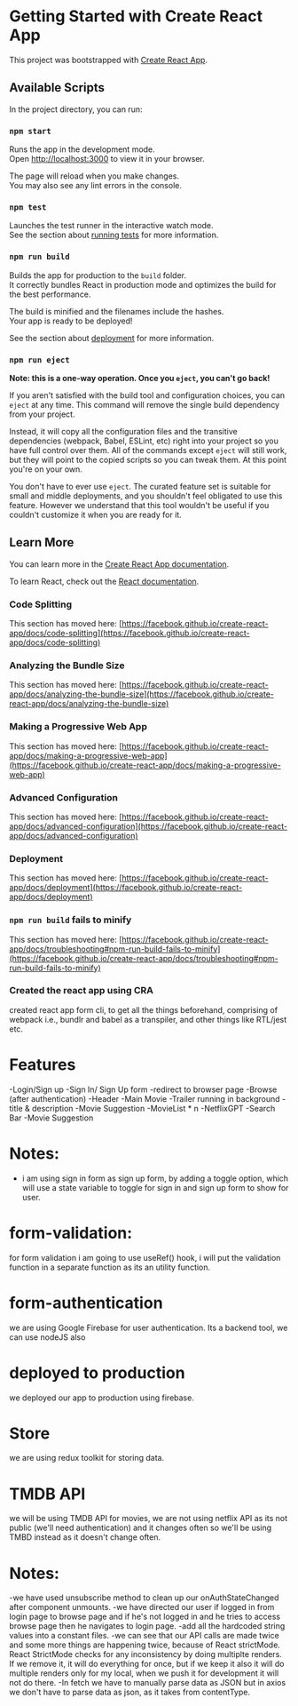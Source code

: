 # Getting Started with Create React App

This project was bootstrapped with [Create React App](https://github.com/facebook/create-react-app).

## Available Scripts

In the project directory, you can run:

### `npm start`

Runs the app in the development mode.\
Open [http://localhost:3000](http://localhost:3000) to view it in your browser.

The page will reload when you make changes.\
You may also see any lint errors in the console.

### `npm test`

Launches the test runner in the interactive watch mode.\
See the section about [running tests](https://facebook.github.io/create-react-app/docs/running-tests) for more information.

### `npm run build`

Builds the app for production to the `build` folder.\
It correctly bundles React in production mode and optimizes the build for the best performance.

The build is minified and the filenames include the hashes.\
Your app is ready to be deployed!

See the section about [deployment](https://facebook.github.io/create-react-app/docs/deployment) for more information.

### `npm run eject`

**Note: this is a one-way operation. Once you `eject`, you can't go back!**

If you aren't satisfied with the build tool and configuration choices, you can `eject` at any time. This command will remove the single build dependency from your project.

Instead, it will copy all the configuration files and the transitive dependencies (webpack, Babel, ESLint, etc) right into your project so you have full control over them. All of the commands except `eject` will still work, but they will point to the copied scripts so you can tweak them. At this point you're on your own.

You don't have to ever use `eject`. The curated feature set is suitable for small and middle deployments, and you shouldn't feel obligated to use this feature. However we understand that this tool wouldn't be useful if you couldn't customize it when you are ready for it.

## Learn More

You can learn more in the [Create React App documentation](https://facebook.github.io/create-react-app/docs/getting-started).

To learn React, check out the [React documentation](https://reactjs.org/).

### Code Splitting

This section has moved here: [https://facebook.github.io/create-react-app/docs/code-splitting](https://facebook.github.io/create-react-app/docs/code-splitting)

### Analyzing the Bundle Size

This section has moved here: [https://facebook.github.io/create-react-app/docs/analyzing-the-bundle-size](https://facebook.github.io/create-react-app/docs/analyzing-the-bundle-size)

### Making a Progressive Web App

This section has moved here: [https://facebook.github.io/create-react-app/docs/making-a-progressive-web-app](https://facebook.github.io/create-react-app/docs/making-a-progressive-web-app)

### Advanced Configuration

This section has moved here: [https://facebook.github.io/create-react-app/docs/advanced-configuration](https://facebook.github.io/create-react-app/docs/advanced-configuration)

### Deployment

This section has moved here: [https://facebook.github.io/create-react-app/docs/deployment](https://facebook.github.io/create-react-app/docs/deployment)

### `npm run build` fails to minify

This section has moved here: [https://facebook.github.io/create-react-app/docs/troubleshooting#npm-run-build-fails-to-minify](https://facebook.github.io/create-react-app/docs/troubleshooting#npm-run-build-fails-to-minify)

### Created the react app using CRA

created react app form cli, to get all the things beforehand, comprising of webpack i.e., bundlr and babel as a transpiler, and other things like RTL/jest etc.

# Features

-Login/Sign up
-Sign In/ Sign Up form
-redirect to browser page
-Browse (after authentication)
-Header
-Main Movie
-Trailer running in background
-title & description
-Movie Suggestion
-MovieList \* n
-NetflixGPT
-Search Bar
-Movie Suggestion

# Notes:

- i am using sign in form as sign up form, by adding a toggle option, which will use a state variable to toggle for sign in and sign up form to show for user.

# form-validation:

for form validation i am going to use useRef() hook, i will put the validation function in a separate function as its an utility function.

# form-authentication

we are using Google Firebase for user authentication. Its a backend tool, we can use nodeJS also

# deployed to production

we deployed our app to production using firebase.

# Store

we are using redux toolkit for storing data.

# TMDB API

we will be using TMDB API for movies, we are not using netflix API as its not public (we'll need authentication) and it changes often so we'll be using TMBD instead as it doesn't change often.

# Notes:

-we have used unsubscribe method to clean up our onAuthStateChanged after component unmounts.
-we have directed our user if logged in from login page to browse page and if he's not logged in and he tries to access browse page then he navigates to login page.
-add all the hardcoded string values into a constant files.
-we can see that our API calls are made twice and some more things are happening twice, because of React strictMode. React StrictMode checks for any inconsistency by doing multiplte renders. If we remove it, it will do everything for once, but if we keep it also it will do multiple renders only for my local, when we push it for development it will not do there.
-In fetch we have to manually parse data as JSON but in axios we don't have to parse data as json, as it takes from contentType.
